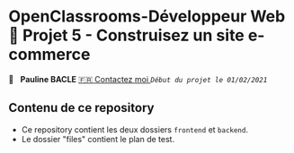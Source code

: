 #  OpenClassrooms-Développeur Web 📎 Projet 5 - Construisez un site e-commerce

👤 &nbsp; **Pauline BACLE** [🇫🇷 Contactez moi ](<bacle-pauline@orage.fr>)
_`Début du projet le 01/02/2021`_

## Contenu de ce repository

* Ce repository contient les deux dossiers `frontend` et `backend`.
* Le dossier "files" contient le plan de test.
